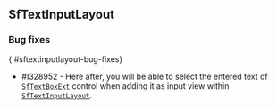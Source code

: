 ## SfTextInputLayout

### Bug fixes
{:#sftextinputlayout-bug-fixes}

* \#I328952 - Here after, you will be able to select the entered text of [`SfTextBoxExt`](https://help.syncfusion.com/cr/wpf/Syncfusion.Windows.Controls.Input.SfTextBoxExt.html) control when adding it as input view within [`SfTextInputLayout`](https://help.syncfusion.com/cr/wpf/Syncfusion.UI.Xaml.TextInputLayout.SfTextInputLayout.html).
